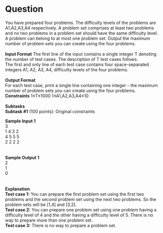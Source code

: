 # Question
You have prepared four problems. The difficulty levels of the problems are A1,A2,A3,A4 respectively. A problem set comprises at least two problems and no two problems in a problem set should have the same difficulty level. A problem can belong to at most one problem set. Output the maximum number of problem sets you can create using the four problems.
<br/><br/>
<b>Input Format</b>
The first line of the input contains a single integer T denoting the number of test cases. The description of T test cases follows.<br/>
The first and only line of each test case contains four space-separated integers A1, A2, A3, A4, difficulty levels of the four problems.
<br/><br/>
<b>Output Format</b><br>
For each test case, print a single line containing one integer - the maximum number of problem sets you can create using the four problems.
<br>
<b>Constraints</b>
1≤T≤1000
1≤A1,A2,A3,A4≤10 <br><br>
<b>Subtasks</b><br>
<b>Subtask #1</b> (100 points): Original constraints

<b>Sample Input 1 </b><br>
3<br>
1 4 3 2<br>
4 5 5 5<br>
2 2 2 2<br>
<br><br>
<b>Sample Output 1 </b><br>
2<br>
1<br>
0<br>
<br><br>
<b>Explanation</b><br>
<b>Test case 1:</b> You can prepare the first problem set using the first two problems and the second problem set using the next two problems. So the problem sets will be [1,4] and [3,2].
<br>
<b>Test case 2:</b> You can prepare one problem set using one problem having a difficulty level of 4 and the other having a difficulty level of 5. There is no way to prepare more than one problem set.
<br>
<b>Test case 3:</b> There is no way to prepare a problem set.